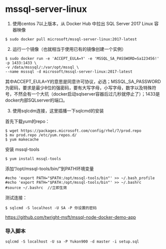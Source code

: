 # mssql-server-linux

1. 使用centos 7以上版本，从 Docker Hub 中拉出 SQL Server 2017 Linux 容器映像

```shell
$ sudo docker pull microsoft/mssql-server-linux:2017-latest
```
2. 运行一个镜像（也就相当于使用已有的镜像创建一个实例）

```shell
$ sudo docker run -e 'ACCEPT_EULA=Y' -e 'MSSQL_SA_PASSWORD=Sa123456!' -p 1433:1433 \
-v /data/msssql/:/var/opt/mssql \
--name msssql -d microsoft/mssql-server-linux:2017-latest
```

其中ACCEPT_EULA=Y的意思是同意许可协议，必选；MSSQL_SA_PASSWORD为密码，要求是最少8位的强密码，要有大写字母，小写字母，数字以及特殊符号，不然会有一个大坑（docker启动sqlserver容器后过几秒就停止了）；1433是docker内部SQLserver的端口。

3. 使用sqlcdm连接，这里插播一下sqlcmd的安装

首先下载yum的repo：
```
$ wget https://packages.microsoft.com/config/rhel/7/prod.repo
$ mv prod.repo /etc/yum.repos.d/
$ yum makecache
```
安装 mssql-tools
```
$ yum install mssql-tools
```
添加“/opt/mssql-tools/bin/”到PATH环境变量
```
#echo 'export PATH="$PATH:/opt/mssql-tools/bin"' >> ~/.bash_profile
#echo 'export PATH="$PATH:/opt/mssql-tools/bin"' >> ~/.bashrc
#source ~/.bashrc  //立即生效
```

测试连接：
```
$ sqlcmd -S localhost -U SA -P 你设置的密码
```

https://github.com/twright-msft/mssql-node-docker-demo-app

### 导入脚本

```
sqlcmd -S localhost -U sa -P Yukon900 -d master -i setup.sql
```

